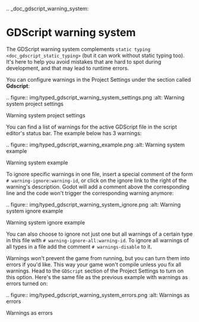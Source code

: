 .. _doc_gdscript_warning_system:

GDScript warning system
=======================

The GDScript warning system complements `static typing <doc_gdscript_static_typing>`
(but it can work without static typing too). It's here to help you avoid
mistakes that are hard to spot during development, and that may lead
to runtime errors.

You can configure warnings in the Project Settings under the section
called **Gdscript**:

.. figure:: img/typed_gdscript_warning_system_settings.png
   :alt: Warning system project settings

   Warning system project settings

You can find a list of warnings for the active GDScript file in the
script editor's status bar. The example below has 3 warnings:

.. figure:: img/typed_gdscript_warning_example.png
   :alt: Warning system example

   Warning system example

To ignore specific warnings in one file, insert a special comment of the
form `# warning-ignore:warning-id`, or click on the ignore link to the
right of the warning's description. Godot will add a comment above the
corresponding line and the code won't trigger the corresponding warning
anymore:

.. figure:: img/typed_gdscript_warning_system_ignore.png
   :alt: Warning system ignore example

   Warning system ignore example

You can also choose to ignore not just one but all warnings of a certain
type in this file with `# warning-ignore-all:warning-id`. To ignore all
warnings of all types in a file add the comment `# warnings-disable` to it.

Warnings won't prevent the game from running, but you can turn them into
errors if you'd like. This way your game won't compile unless you fix
all warnings. Head to the `GDScript` section of the Project Settings to
turn on this option. Here's the same file as the previous example with
warnings as errors turned on:

.. figure:: img/typed_gdscript_warning_system_errors.png
   :alt: Warnings as errors

   Warnings as errors
